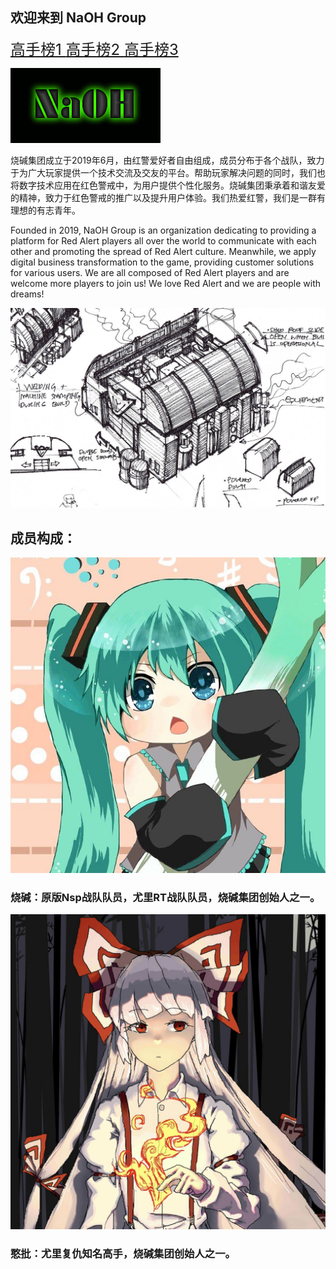 ## 欢迎来到 NaOH Group

<font size="5">[ 高手榜1 ](gaoshou1.md)</font>
<font size="5">[ 高手榜2 ](gaoshou2.md)</font>
<font size="5">[ 高手榜3 ](gaoshou3.md)</font> 

![Image](/img/NaOH.png)

烧碱集团成立于2019年6月，由红警爱好者自由组成，成员分布于各个战队，致力于为广大玩家提供一个技术交流及交友的平台。帮助玩家解决问题的同时，我们也将数字技术应用在红色警戒中，为用户提供个性化服务。烧碱集团秉承着和谐友爱的精神，致力于红色警戒的推广以及提升用户体验。我们热爱红警，我们是一群有理想的有志青年。

Founded in 2019, NaOH Group is an organization dedicating to providing a platform for Red Alert players all over the world to communicate with each other and promoting the spread of Red Alert culture. Meanwhile, we apply digital business transformation to the game, providing customer solutions for various users. We are all composed of Red Alert players and are welcome more players to join us! We love Red Alert and we are people with dreams!

![Image](/img/final_background.jpg)


## 成员构成：

![Image](/img/me.jpg)
### 烧碱：原版Nsp战队队员，尤里RT战队队员，烧碱集团创始人之一。


![Image](/img/han.png)
### 憨批：尤里复仇知名高手，烧碱集团创始人之一。

